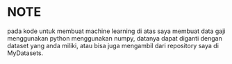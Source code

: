 # NOTE
pada kode untuk membuat machine learning di atas saya membuat data gaji menggunakan python menggunakan numpy,  datanya dapat diganti dengan dataset yang anda miliki, atau bisa juga mengambil dari repository saya di MyDatasets.
